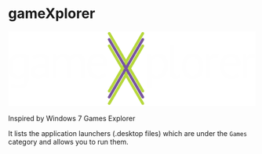 # gameXplorer

<p align="center">
  <img src="https://raw.githubusercontent.com/Wolf-Pack-Clan/gameXplorer/main/gameXplorer_c.png" alt="gameXplorer"/>
</p>

Inspired by Windows 7 Games Explorer

It lists the application launchers (.desktop files) which are
under the `Games` category and allows you to run them.
